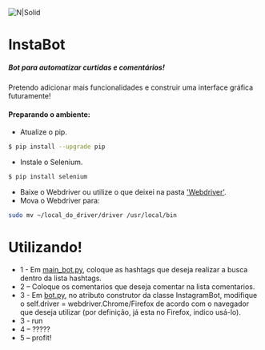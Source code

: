 
![N|Solid](https://i.imgur.com/33xjIQf.jpg)

# InstaBot

##### Bot para automatizar curtidas e comentários! 

Pretendo adicionar mais funcionalidades e construir uma interface gráfica futuramente!



#### Preparando o ambiente:
   - Atualize o pip.
   ```sh
$ pip install --upgrade pip 
```
  - Instale o Selenium.
   ```sh
$ pip install selenium
```
  - Baixe o Webdriver ou utilize o que deixei na pasta ['Webdriver'](https://github.com/drbuche/InstaBot/tree/master/Webdriver).
  - Mova o Webdriver para:
   ```sh
sudo mv ~/local_do_driver/driver /usr/local/bin
```


# Utilizando!
- 1 - Em [main_bot.py](https://github.com/drbuche/InstaBot/blob/master/instabot/main_bot.py), coloque as hashtags que deseja realizar a busca dentro da lista hashtags.
- 2 – Coloque os comentarios que deseja comentar na lista comentarios.
- 3 - Em [bot.py](https://github.com/drbuche/InstaBot/blob/master/instabot/bot.py), no atributo construtor da classe InstagramBot, modifique o self.driver = webdriver.Chrome/Firefox de acordo com o navegador que deseja utilizar (por definição, já esta no Firefox, indico usá-lo).
- 3 - run
- 4 – ?????
- 5 – profit!
